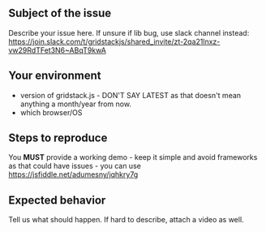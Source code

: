 ## Subject of the issue
Describe your issue here.
If unsure if lib bug, use slack channel instead: https://join.slack.com/t/gridstackjs/shared_invite/zt-2qa21lnxz-vw29RdTFet3N6~ABqT9kwA

## Your environment
* version of gridstack.js - DON'T SAY LATEST as that doesn't mean anything a month/year from now.
* which browser/OS

## Steps to reproduce
You **MUST** provide a working demo - keep it simple and avoid frameworks as that could have issues - you can use 
https://jsfiddle.net/adumesny/jqhkry7g

## Expected behavior
Tell us what should happen. If hard to describe, attach a video as well.
